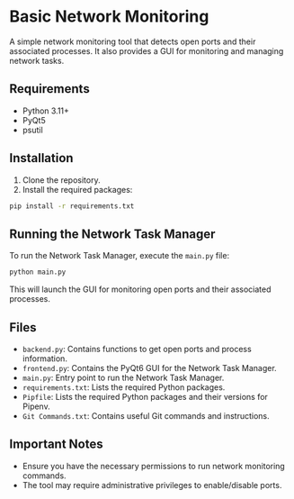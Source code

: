 # Basic Network Monitoring

A simple network monitoring tool that detects open ports and their associated processes. It also provides a GUI for monitoring and managing network tasks.

## Requirements

- Python 3.11+
- PyQt5
- psutil

## Installation

1. Clone the repository.
2. Install the required packages:

```bash
pip install -r requirements.txt
```

## Running the Network Task Manager

To run the Network Task Manager, execute the `main.py` file:

```bash
python main.py
```

This will launch the GUI for monitoring open ports and their associated processes.

## Files

- `backend.py`: Contains functions to get open ports and process information.
- `frontend.py`: Contains the PyQt6 GUI for the Network Task Manager.
- `main.py`: Entry point to run the Network Task Manager.
- `requirements.txt`: Lists the required Python packages.
- `Pipfile`: Lists the required Python packages and their versions for Pipenv.
- `Git Commands.txt`: Contains useful Git commands and instructions.

## Important Notes

- Ensure you have the necessary permissions to run network monitoring commands.
- The tool may require administrative privileges to enable/disable ports.
